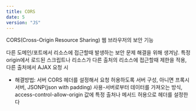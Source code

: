 ```yaml
---
title: CORS
date: 5
version: "JS"
---
```


CORS(Cross-Origin Resource Sharing) 웹 브라우저의 보안 기능

다른 도메인/포트에서 리소스에 접근할때 발생하는 보안 문제 해결을 위해 생겨남. 특정 origin에서 로드된 스크립트나 리소스가 다른 출처의 리소스에 접근할때 제한을 적용, 다른 출처에서 AJAX 요청 시

- 해결방법: 서버 CORS 헤더를 설정해서 요청 허용하도록 서버 구성, 아니면 프록시 서버, JSONP(json with padding) 사용-서버로부터 데이터를 가져오는 방식, access-control-allow-origin 값에 특정 출처나 메서드 허용으로 헤더를 설정한다
